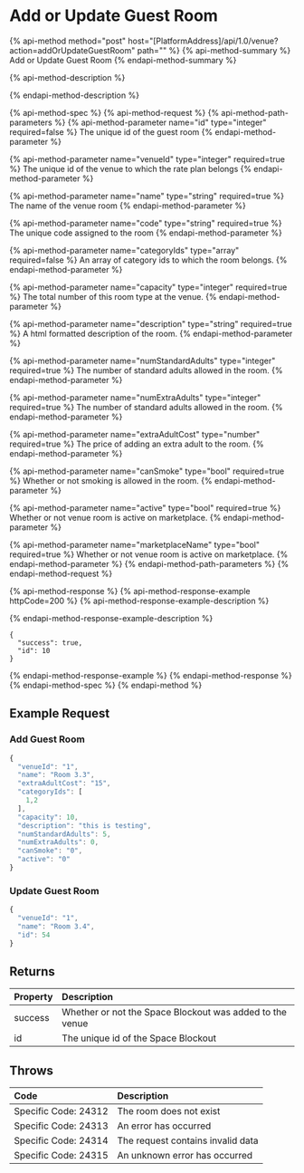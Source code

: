 # Add or Update Guest Room

{% api-method method="post" host="\[PlatformAddress\]/api/1.0/venue?action=addOrUpdateGuestRoom" path="" %}
{% api-method-summary %}
Add or Update Guest Room
{% endapi-method-summary %}

{% api-method-description %}

{% endapi-method-description %}

{% api-method-spec %}
{% api-method-request %}
{% api-method-path-parameters %}
{% api-method-parameter name="id" type="integer" required=false %}
The unique id of the guest room
{% endapi-method-parameter %}

{% api-method-parameter name="venueId" type="integer" required=true %}
The unique id of the venue to which the rate plan belongs
{% endapi-method-parameter %}

{% api-method-parameter name="name" type="string" required=true %}
The name of the venue room
{% endapi-method-parameter %}

{% api-method-parameter name="code" type="string" required=true %}
The unique code assigned to the room
{% endapi-method-parameter %}

{% api-method-parameter name="categoryIds" type="array" required=false %}
An array of category ids to which the room belongs.
{% endapi-method-parameter %}

{% api-method-parameter name="capacity" type="integer" required=true %}
The total number of this room type at the venue.
{% endapi-method-parameter %}

{% api-method-parameter name="description" type="string" required=true %}
A html formatted description of the room.
{% endapi-method-parameter %}

{% api-method-parameter name="numStandardAdults" type="integer" required=true %}
The number of standard adults allowed in the room.
{% endapi-method-parameter %}

{% api-method-parameter name="numExtraAdults" type="integer" required=true %}
The number of standard adults allowed in the room.
{% endapi-method-parameter %}

{% api-method-parameter name="extraAdultCost" type="number" required=true %}
The price of adding an extra adult to the room.
{% endapi-method-parameter %}

{% api-method-parameter name="canSmoke" type="bool" required=true %}
Whether or not smoking is allowed in the room.
{% endapi-method-parameter %}

{% api-method-parameter name="active" type="bool" required=true %}
Whether or not venue room is active on marketplace.
{% endapi-method-parameter %}

{% api-method-parameter name="marketplaceName" type="bool" required=true %}
Whether or not venue room is active on marketplace.
{% endapi-method-parameter %}
{% endapi-method-path-parameters %}
{% endapi-method-request %}

{% api-method-response %}
{% api-method-response-example httpCode=200 %}
{% api-method-response-example-description %}

{% endapi-method-response-example-description %}

```text
{
  "success": true,
  "id": 10
}
```
{% endapi-method-response-example %}
{% endapi-method-response %}
{% endapi-method-spec %}
{% endapi-method %}

## Example Request

### Add Guest Room

```javascript
{
  "venueId": "1",
  "name": "Room 3.3",
  "extraAdultCost": "15",
  "categoryIds": [
    1,2
  ],
  "capacity": 10,
  "description": "this is testing",
  "numStandardAdults": 5,
  "numExtraAdults": 0,
  "canSmoke": "0",
  "active": "0"
}
```

### Update Guest Room

```javascript
{
  "venueId": "1",
  "name": "Room 3.4",  
  "id": 54
}
```

## Returns

| Property | Description |
| :--- | :--- |
| success | Whether or not the Space Blockout was added to the venue |
| id | The unique id of the Space Blockout |

## Throws

| Code | Description |
| :--- | :--- |
| Specific Code: 24312 | The room does not exist |
| Specific Code: 24313 | An error has occurred |
| Specific Code: 24314 | The request contains invalid data |
| Specific Code: 24315 | An unknown error has occurred |

